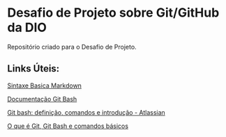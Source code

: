 # Desafio de Projeto sobre Git/GitHub da DIO
Repositório criado para o Desafio de Projeto.

## Links Úteis:
[Sintaxe Basica Markdown](https://www.markdownguide.org/basic-syntax)

[Documentação Git Bash](https://git-scm.com/doc) 

[Git bash: definição, comandos e introdução - Atlassian](https://www.atlassian.com/br/git/tutorials/git-bash)

[O que é Git, Git Bash e comandos básicos](https://medium.com/@andradegabriela20/o-que-é-git-git-bash-e-comandos-básicos-94a53de6d376)

